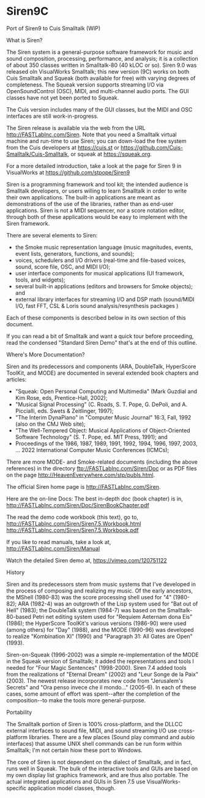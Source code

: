 # Siren9C

Port of Siren9 to Cuis Smalltalk (WIP)

What is Siren?

The Siren system is a general-purpose software framework for music and sound composition, processing, performance, and analysis; it is a collection of about 350 classes written in Smalltalk-80 (40 kLOC or so). Siren 9.0 was released oln VisualWorks Smalltalk; this new version (9C) works on both Cuis Smalltalk and Squeak (both available for free) with varying degrees of completeness. The Squeak version supports streaming I/O via OpenSoundControl (OSC), MIDI, and multi-channel audio ports. The GUI classes have not yet been ported to Squeak.

The Cuis version includes many of the GUI classes, but the MIDI and OSC interfaces are still work-in-progress.

The Siren release is available via the web from the URL http://FASTLabInc.com/Siren. Note that you need a Smalltalk virtual machine and run-time to use Siren; you can down-load the free system from the Cuis developers at https://cuis.st or https://github.com/Cuis-Smalltalk/Cuis-Smalltalk, or squeak at https://squeak.org.

For a more detailed introduction, take a look at the page for Siren 9 in VisualWorks at https://github.com/stpope/Siren9

Siren is a programming framework and tool kit; the intended audience is Smalltalk developers, or users willing to learn Smalltalk in order to write their own applications. The built-in applications are meant as demonstrations of the use of the libraries, rather than as end-user applications. Siren is not a MIDI sequencer, nor a score notation editor, through both of these applications would be easy to implement with the Siren framework.

There are several elements to Siren:
- the Smoke music representation language
		(music magnitudes, events, event lists, generators, functions, and sounds);
- voices, schedulers and I/O drivers
		(real-time and file-based voices, sound, score file, OSC, and MIDI I/O);
- user interface components for musical applications
		(UI framework, tools, and widgets);
- several built-in applications 
		(editors and browsers for Smoke objects); and
- external library interfaces for streaming I/O and DSP math
		(sound/MIDI I/O, fast FFT, CSL & Loris sound analysis/resynthesis packages )

Each of these components is described below in its own section of this document.

If you can read a bit of Smalltalk and want a quick tour before proceeding, read the condensed "Standard Siren Demo" that's at the end of this outline.

Where's More Documentation?

Siren and its predecessors and components (ARA, DoubleTalk, HyperScore ToolKit, and MODE) are documented in several extended book chapters and articles:
- "Squeak: Open Personal Computing and Multimedia" (Mark Guzdial and Kim 
		Rose, eds, Prentice-Hall, 2002);
-  "Musical Signal Processing" (C. Roads, S. T. Pope, G. DePoli, and A. Piccialli, 
		eds. Swets & Zeitlinger, 1997);
-  "The Interim DynaPiano" in "Computer Music Journal" 16:3, Fall, 1992 
		(also on the CMJ Web site);
- "The Well-Tempered Object: Musical Applications of Object-Oriented Software 
		Technology" (S. T. Pope, ed. MIT Press, 1991); and
- Proceedings of the 1986, 1987, 1989, 1991, 1992, 1994, 1996, 1997, 2003, ... 2022
		International Computer Music Conferences (ICMCs);

There are more MODE- and Smoke-related documents (including the above references) in the directory ftp://FASTLabInc.com/Siren/Doc or as PDF files on the page http://HeavenEverywhere.com/stp/publs.html.

The official Siren home page is http://FASTLabInc.com/Siren.

Here are the on-line Docs: The best in-depth doc (book chapter) is in,
	http://FASTLabInc.com/Siren/Doc/SirenBookChapter.pdf

The read the demo code workbook (this text), go to,
	http://FASTLabInc.com/Siren/Siren7.5.Workbook.html
	http://FASTLabInc.com/Siren/Siren7.5.Workbook.pdf

If you like to read manuals, take a look at,
	http://FASTLabInc.com/Siren/Manual

Watch the detailed Siren demo at,
	https://vimeo.com/120751122

History

Siren and its predecessors stem from music systems that I've developed in the process of composing and realizing my music. Of the early ancestors, the MShell (1980-83) was the score processing shell used for "4" (1980-82); ARA (1982-4) was an outgrowth of the Lisp system used for "Bat out of Hell" (1983); the DoubleTalk system (1984-7) was based on the Smalltalk-80-based Petri net editing system used for "Requiem Aeternam dona Eis" (1986); the HyperScore ToolKit's various versions (1986-90) were used (among others) for "Day" (1988), and the MODE (1990-96) was developed to realize "Kombination XI" (1990) and "Paragraph 31: All Gates are Open" (1993).

Siren-on-Squeak (1996-2002) was a simple re-implementation of the MODE in the Squeak version of Smalltalk; it added the representations and tools I needed for "Four Magic Sentences" (1998-2000). Siren 7.4 added tools from the realizations of "Eternal Dream" (2002) and "Leur Songe de la Paix" (2003). The newest release incorporates new code from "Jerusalem's Secrets" and "Ora penso invece che il mondo..." (2005-6). In each of these cases, some amount of effort was spent--after the completion of the composition--to make the tools more general-purpose. 

Portability

The Smalltalk portion of Siren is 100% cross-platform, and the DLLCC external interfaces to sound file, MIDI, and sound streaming I/O use cross-platform libraries. There are a few places (Sound play command and aubio interfaces) that assume UNIX shell commands can be run form within Smalltalk; I'm not certain hiow these port to Windows.

The core of Siren is not dependent on the dialect of Smalltalk, and in fact, runs well in Squeak. The bulk of the interactive tools and GUIs are based on my own display list graphics framework, and are thus also portable. The actual integrated applications and GUIs in Siren 7.5 use VisualWorks-specific application model classes, though.
